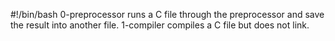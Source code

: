 #!/bin/bash
0-preprocessor runs a C file through the preprocessor and save the result into another file.
1-compiler compiles a C file but does not link.

